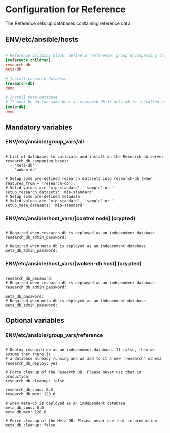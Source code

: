 # Configuration for Reference

The Reference sets up databases containing reference data.

## ENV/etc/ansible/hosts

```ini

# Reference building block: define a 'reference' group encompassing the configuration of the groups defined below
[reference:children]
research-db
meta-db

# Install research-database
[research-db]
demo

# Install meta-database
# It must be on the same host as research-db if meta-db is installed as a companion base collocated with research-db
[meta-db]
demo

```

## Mandatory variables

### ENV/etc/ansible/group_vars/all

```

# List of databases to collocate and install on the Research db server
research_db_companion_bases:
  - 'meta-db'
  - 'woken-db'

# Setup some pre-defined research datasets into research-db (when features_from = 'research-db').
# Valid values are 'mip-standard', 'sample' or ''
setup_research_datasets: 'mip-standard'
# Setup some pre-defined metadata
# Valid values are 'mip-standard', 'sample' or ''
setup_meta_datasets: 'mip-standard'

```

### ENV/etc/ansible/host_vars/[control node] (crypted)

```

# Required when research-db is deployed as an independent database
research_db_admin_password:

# Required when meta-db is deployed as an independent database
meta_db_admin_password:

```

### ENV/etc/ansible/host_vars/[woken-db host] (crypted)

```

research_db_password:
# Required when research-db is deployed as an independent database
research_db_admin_password:

meta_db_password:
# Required when meta-db is deployed as an independent database
meta_db_admin_password:

```


## Optional variables

### ENV/etc/ansible/group_vars/reference

```

# Deploy research-db as an independent database. If false, then we assume that there is
# a database already running and we add to it a new 'research' schema
research_db_deploy: yes

# Force cleanup of the Research DB. Please never use that in production!
research_db_cleanup: false

research_db_cpus: 0.5
research_db_mem: 128.0

# when meta-db is deployed as an independent database
meta_db_cpus: 0.5
meta_db_mem: 128.0

# Force cleanup of the Meta DB. Please never use that in production!
meta_db_cleanup: false

```
